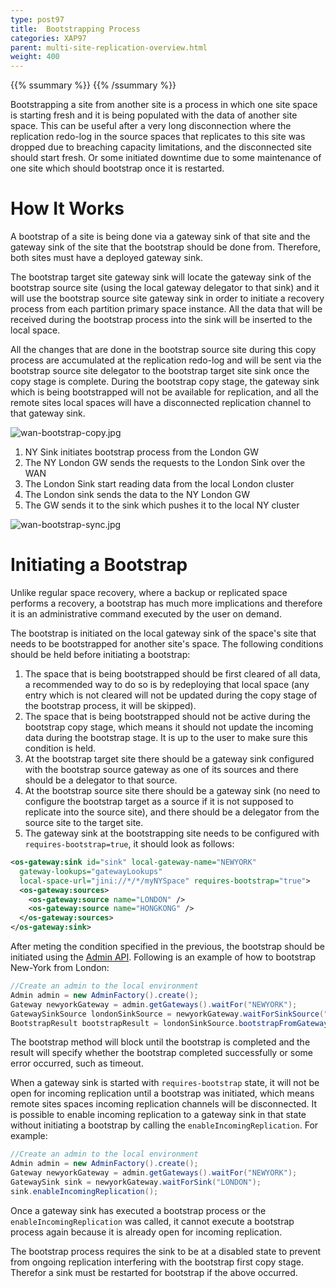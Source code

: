 ```yaml
---
type: post97
title:  Bootstrapping Process
categories: XAP97
parent: multi-site-replication-overview.html
weight: 400
---
```


{{% ssummary %}} {{% /ssummary %}}




Bootstrapping a site from another site is a process in which one site space is starting fresh and it is being populated with the data of another site space. This can be useful after a very long disconnection where the replication redo-log in the source spaces that replicates to this site was dropped due to breaching capacity limitations, and the disconnected site should start fresh. Or some initiated downtime due to some maintenance of one site which should bootstrap once it is restarted.

# How It Works

A bootstrap of a site is being done via a gateway sink of that site and the gateway sink of the site that the bootstrap should be done from. Therefore, both sites must have a deployed gateway sink.

The bootstrap target site gateway sink will locate the gateway sink of the bootstrap source site (using the local gateway delegator to that sink) and it will use the bootstrap source site gateway sink in order to initiate a recovery process from each partition primary space instance. All the data that will be received during the bootstrap process into the sink will be inserted to the local space.

All the changes that are done in the bootstrap source site during this copy process are accumulated at the replication redo-log and will be sent via the bootstrap source site delegator to the bootstrap target site sink once the copy stage is complete. During the bootstrap copy stage, the gateway sink which is being bootstrapped will not be available for replication, and all the remote sites local spaces will have a disconnected replication channel to that gateway sink.

![wan-bootstrap-copy.jpg](/attachment_files/wan-bootstrap-copy.jpg)

1. NY Sink initiates bootstrap process from the London GW
1. The NY London GW sends the requests to the London Sink over the WAN
1. The London Sink start reading data from the local London cluster
1. The London sink sends the data to the NY London GW
1. The GW sends it to the sink which pushes it to the local NY cluster

![wan-bootstrap-sync.jpg](/attachment_files/wan-bootstrap-sync.jpg)

# Initiating a Bootstrap

Unlike regular space recovery, where a backup or replicated space performs a recovery, a bootstrap has much more implications and therefore it is an administrative command executed by the user on demand.

The bootstrap is initiated on the local gateway sink of the space's site that needs to be bootstrapped for another site's space. The following conditions should be held before initiating a bootstrap:

1. The space that is being bootstrapped should be first cleared of all data, a recommended way to do so is by redeploying that local space (any entry which is not cleared will not be updated during the copy stage of the bootstrap process, it will be skipped).
1. The space that is being bootstrapped should not be active during the bootstrap copy stage, which means it should not update the incoming data during the bootstrap stage. It is up to the user to make sure this condition is held.
1. At the bootstrap target site there should be a gateway sink configured with the bootstrap source gateway as one of its sources and there should be a delegator to that source.
1. At the bootstrap source site there should be a gateway sink (no need to configure the bootstrap target as a source if it is not supposed to replicate into the source site), and there should be a delegator from the source site to the target site.
1. The gateway sink at the bootstrapping site needs to be configured with `requires-bootstrap=true`, it should look as follows:


```xml
<os-gateway:sink id="sink" local-gateway-name="NEWYORK"
  gateway-lookups="gatewayLookups"
  local-space-url="jini://*/*/myNYSpace" requires-bootstrap="true">
  <os-gateway:sources>
    <os-gateway:source name="LONDON" />
    <os-gateway:source name="HONGKONG" />
  </os-gateway:sources>
</os-gateway:sink>
```

After meting the condition specified in the previous, the bootstrap should be initiated using the [Admin API](./administration-and-monitoring-api.html).
Following is an example of how to bootstrap New-York from London:


```java
//Create an admin to the local environment
Admin admin = new AdminFactory().create();
Gateway newyorkGateway = admin.getGateways().waitFor("NEWYORK");
GatewaySinkSource londonSinkSource = newyorkGateway.waitForSinkSource("LONDON");
BootstrapResult bootstrapResult = londonSinkSource.bootstrapFromGatewayAndWait(3600, TimeUnit.SECONDS);
```

The bootstrap method will block until the bootstrap is completed and the result will specify whether the bootstrap completed successfully or some error occurred, such as timeout.

When a gateway sink is started with `requires-bootstrap` state, it will not be open for incoming replication until a bootstrap was initiated, which means remote sites spaces incoming replication channels will be disconnected. It is possible to enable incoming replication to a gateway sink in that state without initiating a bootstrap by calling the `enableIncomingReplication`. For example:


```java
//Create an admin to the local environment
Admin admin = new AdminFactory().create();
Gateway newyorkGateway = admin.getGateways().waitFor("NEWYORK");
GatewaySink sink = newyorkGateway.waitForSink("LONDON");
sink.enableIncomingReplication();
```

Once a gateway sink has executed a bootstrap process or the `enableIncomingReplication` was called, it cannot execute a bootstrap process again because it is already open for incoming replication.

The bootstrap process requires the sink to be at a disabled state to prevent from ongoing replication interfering with the bootstrap first copy stage. Therefor a sink must be restarted for bootstrap if the above occurred.
